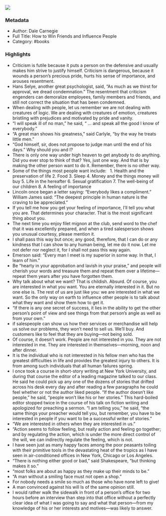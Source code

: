

![](https://images-na.ssl-images-amazon.com/images/I/51NVtjOrnqL._SL2000_.jpg)

### Metadata

- Author: Dale Carnegie
- Full Title: How to Win Friends and Influence People
- Category: #books

### Highlights

- Criticism is futile because it puts a person on the defensive and usually makes him strive to justify himself. Criticism is dangerous, because it wounds a person’s precious pride, hurts his sense of importance, and arouses resentment.
- Hans Selye, another great psychologist, said, “As much as we thirst for approval, we dread condemnation.” The resentment that criticism engenders can demoralize employees, family members and friends, and still not correct the situation that has been condemned.
- When dealing with people, let us remember we are not dealing with creatures of logic. We are dealing with creatures of emotion, creatures bristling with prejudices and motivated by pride and vanity.
- “I will speak ill of no man,” he said, “ … and speak all the good I know of everybody.”
- “A great man shows his greatness,” said Carlyle, “by the way he treats little men.”
- “God himself, sir, does not propose to judge man until the end of his days.” Why should you and I?
- There is only one way under high heaven to get anybody to do anything. Did you ever stop to think of that? Yes, just one way. And that is by making the other person want to do it. Remember, there is no other way.
- Some of the things most people want include:   1. Health and the preservation of life 2. Food 3. Sleep 4. Money and the things money will buy 5. Life in the hereafter 6. Sexual gratification 7. The well-being of our children 8. A feeling of importance
- Lincoln once began a letter saying: “Everybody likes a compliment.” William James said: “The deepest principle in human nature is the craving to be appreciated.”
- If you tell me how you get your feeling of importance, I’ll tell you what you are. That determines your character. That is the most significant thing about you.
- The next time you enjoy filet mignon at the club, send word to the chef that it was excellently prepared, and when a tired salesperson shows you unusual courtesy, please mention it.
- I shall pass this way but once; any good, therefore, that I can do or any kindness that I can show to any human being, let me do it now. Let me not defer nor neglect it, for I shall not pass this way again.
- Emerson said: “Every man I meet is my superior in some way. In that, I learn of him.”
- Be “hearty in your approbation and lavish in your praise,” and people will cherish your words and treasure them and repeat them over a lifetime—repeat them years after you have forgotten them.
- Why talk about what we want? That is childish. Absurd. Of course, you are interested in what you want. You are eternally interested in it. But no one else is. The rest of us are just like you: we are interested in what we want. So the only way on earth to influence other people is to talk about what they want and show them how to get it.
- “If there is any one secret of success, it lies in the ability to get the other person’s point of view and see things from that person’s angle as well as from your own.”
- if salespeople can show us how their services or merchandise will help us solve our problems, they won’t need to sell us. We’ll buy. And customers like to feel that they are buying—not being sold.
- Of course, it doesn’t work. People are not interested in you. They are not interested in me. They are interested in themselves—morning, noon and after dinner.
- It is the individual who is not interested in his fellow men who has the greatest difficulties in life and provides the greatest injury to others. It is from among such individuals that all human failures spring.
- I once took a course in short-story writing at New York University, and during that course the editor of a leading magazine talked to our class. He said he could pick up any one of the dozens of stories that drifted across his desk every day and after reading a few paragraphs he could feel whether or not the author liked people. “If the author doesn’t like people,” he said, “people won’t like his or her stories.” This hard-boiled editor stopped twice in the course of his talk on fiction writing and apologized for preaching a sermon. “I am telling you,” he said, “the same things your preacher would tell you, but remember, you have to be interested in people if you want to be a successful writer of stories.”
- “We are interested in others when they are interested in us.”
- “Action seems to follow feeling, but really action and feeling go together; and by regulating the action, which is under the more direct control of the will, we can indirectly regulate the feeling, which is not.
- I have seen just as many happy faces among the poor peasants toiling with their primitive tools in the devastating heat of the tropics as I have seen in air-conditioned offices in New York, Chicago or Los Angeles.
- “There is nothing either good or bad,” said Shakespeare, “but thinking makes it so.”
- “most folks are about as happy as they make up their minds to be.”
- “A man without a smiling face must not open a shop.”
- For nobody needs a smile so much as those who have none left to give!
- A man convinced against his will Is of the same opinion still.
- I would rather walk the sidewalk in front of a person’s office for two hours before an interview than step into that office without a perfectly clear idea of what I was going to say and what that person—from my knowledge of his or her interests and motives—was likely to answer.
